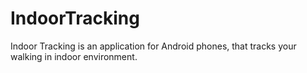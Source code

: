 # IndoorTracking
Indoor Tracking is an application for Android phones, that tracks your walking in indoor environment.

